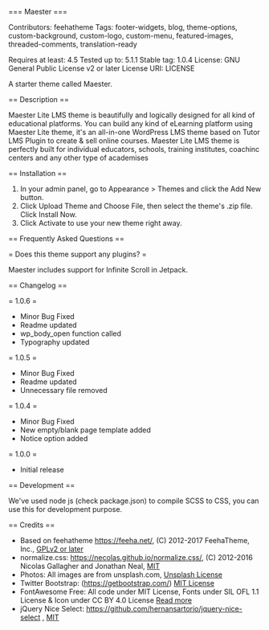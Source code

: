 === Maester ===

Contributors: feehatheme
Tags: footer-widgets, blog, theme-options, custom-background, custom-logo, custom-menu, featured-images, threaded-comments, translation-ready

Requires at least: 4.5
Tested up to: 5.1.1
Stable tag: 1.0.4
License: GNU General Public License v2 or later
License URI: LICENSE

A starter theme called Maester.

== Description ==

Maester Lite LMS theme is beautifully and logically designed for all kind of educational platforms. You can build any kind of eLearning platform using Maester Lite theme, it's an all-in-one WordPress LMS theme based on Tutor LMS Plugin to create & sell online courses. Maester Lite LMS theme is perfectly built for individual educators, schools, training institutes, coachinc centers and any other type of academises

== Installation ==

1. In your admin panel, go to Appearance > Themes and click the Add New button.
2. Click Upload Theme and Choose File, then select the theme's .zip file. Click Install Now.
3. Click Activate to use your new theme right away.

== Frequently Asked Questions ==

= Does this theme support any plugins? =

Maester includes support for Infinite Scroll in Jetpack.

== Changelog ==

= 1.0.6 =
* Minor Bug Fixed
* Readme updated
* wp_body_open function called
* Typography updated

= 1.0.5 =
* Minor Bug Fixed
* Readme updated
* Unnecessary file removed

= 1.0.4 =
* Minor Bug Fixed
* New empty/blank page template added
* Notice option added

= 1.0.0 =
* Initial release


== Development ==

We've used node js (check package.json) to compile SCSS to CSS, you can use this for development purpose.

== Credits ==

* Based on feehatheme https://feeha.net/, (C) 2012-2017 FeehaTheme, Inc., [GPLv2 or later](https://www.gnu.org/licenses/gpl-2.0.html)
* normalize.css: https://necolas.github.io/normalize.css/, (C) 2012-2016 Nicolas Gallagher and Jonathan Neal, [MIT](https://opensource.org/licenses/MIT)
* Photos: All images are from unsplash.com, [Unsplash License](https://unsplash.com/license)
* Twitter Bootstrap: (https://getbootstrap.com/) [MIT License](https://opensource.org/licenses/MIT)
* FontAwesome Free: All code under MIT License, Fonts under SIL OFL 1.1 License & Icon under CC BY 4.0 License [Read more](https://fontawesome.com/license/free)
* jQuery Nice Select: https://github.com/hernansartorio/jquery-nice-select , [MIT](https://opensource.org/licenses/MIT)
